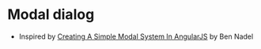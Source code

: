 # Modal dialog
- Inspired by [Creating A Simple Modal System In AngularJS](http://www.bennadel.com/blog/2806-creating-a-simple-modal-system-in-angularjs.htm) by Ben Nadel
